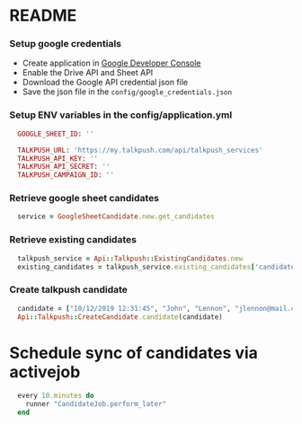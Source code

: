 # README

### Setup google credentials
- Create application in [Google Developer Console](https://console.developers.google.com)
- Enable the Drive API and Sheet API
- Download the Google API credential json file
- Save the json file in the `config/google_credentials.json`

### Setup ENV variables in the config/application.yml
```ruby
  GOOGLE_SHEET_ID: ''

  TALKPUSH_URL: 'https://my.talkpush.com/api/talkpush_services'
  TALKPUSH_API_KEY: ''
  TALKPUSH_API_SECRET: ''
  TALKPUSH_CAMPAIGN_ID: ''
```

### Retrieve google sheet candidates
```ruby
  service = GoogleSheetCandidate.new.get_candidates
```

### Retrieve existing candidates
```ruby
  talkpush_service = Api::Talkpush::ExistingCandidates.new
  existing_candidates = talkpush_service.existing_candidates['candidates']
```

### Create talkpush candidate
```ruby
  candidate = ["10/12/2019 12:31:45", "John", "Lennon", "jlennon@mail.com", "123"]
  Api::Talkpush::CreateCandidate.candidate(candidate)
```

# Schedule sync of candidates via activejob
```ruby
  every 10.minutes do
    runner "CandidateJob.perform_later"
  end
```